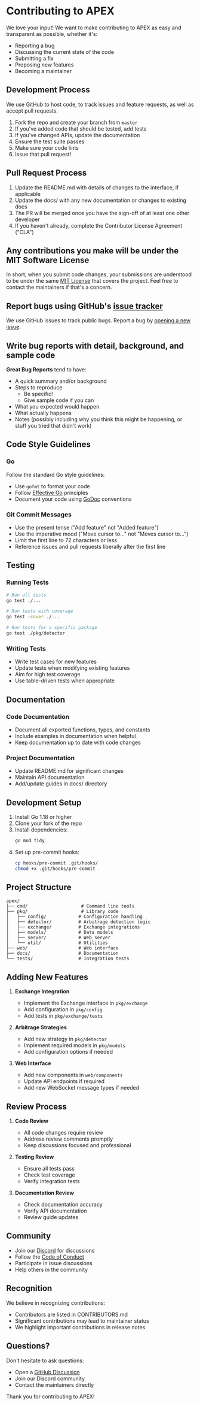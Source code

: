 # Contributing to APEX

We love your input! We want to make contributing to APEX as easy and transparent as possible, whether it's:

- Reporting a bug
- Discussing the current state of the code
- Submitting a fix
- Proposing new features
- Becoming a maintainer

## Development Process

We use GitHub to host code, to track issues and feature requests, as well as accept pull requests.

1. Fork the repo and create your branch from `master`
2. If you've added code that should be tested, add tests
3. If you've changed APIs, update the documentation
4. Ensure the test suite passes
5. Make sure your code lints
6. Issue that pull request!

## Pull Request Process

1. Update the README.md with details of changes to the interface, if applicable
2. Update the docs/ with any new documentation or changes to existing docs
3. The PR will be merged once you have the sign-off of at least one other developer
4. If you haven't already, complete the Contributor License Agreement ("CLA")

## Any contributions you make will be under the MIT Software License

In short, when you submit code changes, your submissions are understood to be under the same [MIT License](http://choosealicense.com/licenses/mit/) that covers the project. Feel free to contact the maintainers if that's a concern.

## Report bugs using GitHub's [issue tracker](https://github.com/VrushankPatel/apex/issues)

We use GitHub issues to track public bugs. Report a bug by [opening a new issue](https://github.com/VrushankPatel/apex/issues/new).

## Write bug reports with detail, background, and sample code

**Great Bug Reports** tend to have:

- A quick summary and/or background
- Steps to reproduce
  - Be specific!
  - Give sample code if you can
- What you expected would happen
- What actually happens
- Notes (possibly including why you think this might be happening, or stuff you tried that didn't work)

## Code Style Guidelines

### Go

Follow the standard Go style guidelines:

- Use `gofmt` to format your code
- Follow [Effective Go](https://golang.org/doc/effective_go.html) principles
- Document your code using [GoDoc](https://blog.golang.org/godoc-documenting-go-code) conventions

### Git Commit Messages

- Use the present tense ("Add feature" not "Added feature")
- Use the imperative mood ("Move cursor to..." not "Moves cursor to...")
- Limit the first line to 72 characters or less
- Reference issues and pull requests liberally after the first line

## Testing

### Running Tests

```bash
# Run all tests
go test ./...

# Run tests with coverage
go test -cover ./...

# Run tests for a specific package
go test ./pkg/detector
```

### Writing Tests

- Write test cases for new features
- Update tests when modifying existing features
- Aim for high test coverage
- Use table-driven tests when appropriate

## Documentation

### Code Documentation

- Document all exported functions, types, and constants
- Include examples in documentation when helpful
- Keep documentation up to date with code changes

### Project Documentation

- Update README.md for significant changes
- Maintain API documentation
- Add/update guides in docs/ directory

## Development Setup

1. Install Go 1.18 or higher
2. Clone your fork of the repo
3. Install dependencies:
   ```bash
   go mod tidy
   ```
4. Set up pre-commit hooks:
   ```bash
   cp hooks/pre-commit .git/hooks/
   chmod +x .git/hooks/pre-commit
   ```

## Project Structure

```
apex/
├── cmd/                    # Command line tools
├── pkg/                    # Library code
│   ├── config/            # Configuration handling
│   ├── detector/          # Arbitrage detection logic
│   ├── exchange/          # Exchange integrations
│   ├── models/            # Data models
│   ├── server/            # Web server
│   └── util/              # Utilities
├── web/                   # Web interface
├── docs/                  # Documentation
└── tests/                 # Integration tests
```

## Adding New Features

1. **Exchange Integration**
   - Implement the Exchange interface in `pkg/exchange`
   - Add configuration in `pkg/config`
   - Add tests in `pkg/exchange/tests`

2. **Arbitrage Strategies**
   - Add new strategy in `pkg/detector`
   - Implement required models in `pkg/models`
   - Add configuration options if needed

3. **Web Interface**
   - Add new components in `web/components`
   - Update API endpoints if required
   - Add new WebSocket message types if needed

## Review Process

1. **Code Review**
   - All code changes require review
   - Address review comments promptly
   - Keep discussions focused and professional

2. **Testing Review**
   - Ensure all tests pass
   - Check test coverage
   - Verify integration tests

3. **Documentation Review**
   - Check documentation accuracy
   - Verify API documentation
   - Review guide updates

## Community

- Join our [Discord](https://discord.gg/apex-arbitrage) for discussions
- Follow the [Code of Conduct](CODE_OF_CONDUCT.md)
- Participate in issue discussions
- Help others in the community

## Recognition

We believe in recognizing contributions:

- Contributors are listed in CONTRIBUTORS.md
- Significant contributions may lead to maintainer status
- We highlight important contributions in release notes

## Questions?

Don't hesitate to ask questions:

- Open a [GitHub Discussion](https://github.com/VrushankPatel/apex/discussions)
- Join our Discord community
- Contact the maintainers directly

Thank you for contributing to APEX! 